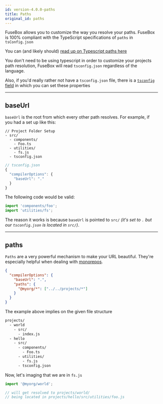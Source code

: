 ```yaml
---
id: version-4.0.0-paths
title: Paths
original_id: paths
---
```


FuseBox allows you to customize the way you resolve your paths. FuseBox is 100% compliant with the TypeScript
specifications of `paths` in `tsConfig.json`

You can (and likely should)
[read up on Typescript paths here](https://www.typescriptlang.org/docs/handbook/module-resolution.html#path-mapping)

You don't need to be using typescript in order to customize your projects path resolution, FuseBox will read
`tsconfig.json` regardless of the language.

Also, if you'd really rather not have a `tsconfig.json` file, there is a
[`tsconfig` field](./getting-started/full-config) in which you can set these properties

---

## baseUrl

`baseUrl` is the root from which every other path resolves. For example, if you had a set up like this:

```
// Project Folder Setup
- src/
  - components/
    - Foo.ts
  - utilities/
    - fs.js
  - tsconfig.json
```

```js
// tsconfig.json
{
  "compilerOptions": {
    "baseUrl": "."
  }
}
```

The following code would be valid:

```ts
import 'components/foo';
import 'utilities/fs';
```

The reason it works is because `baseUrl` is pointed to `src/` _(it's set to `.` but our `tsconfig.json` is located in
`src/`)_.

---

## paths

`Paths` are a very powerful mechanism to make your URL beautiful. They're especially helpful when dealing with
[monorepos](/docs/monorepo).

```json
{
  "compilerOptions": {
    "baseUrl": ".",
    "paths": {
      "@myorg/*": ["../../projects/*"]
    }
  }
}
```

The example above implies on the given file structure

```bash
projects/
  - world
    - src/
      - index.js
  - hello
    - src/
      - components/
        - Foo.ts
      - utilities/
        - fs.js
      - tsconfig.json
```

Now, let's imaging that we are in `fs.js`

```ts
import '@myorg/world';

// will get resolved to projects/world/
// being located in projects/hello/src/utilities/foo.js
```
